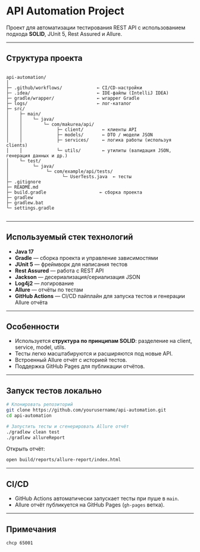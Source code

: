 # API Automation Project

Проект для автоматизации тестирования REST API с использованием подхода **SOLID**, JUnit 5, Rest Assured и Allure.

---

## Структура проекта

```

api-automation/  
│  
├─ .github/workflows/             ← CI/CD-настройки  
├─ .idea/                         ← IDE-файлы (IntelliJ IDEA)  
├─ gradle/wrapper/                ← wrapper Gradle  
├─ logs/                          ← лог-каталог  
├─ src/  
│    ├─ main/  
│    │    └─ java/  
│    │        └─ com/makurea/api/  
│    │             ├─ client/       ← клиенты API  
│    │             ├─ models/       ← DTO / модели JSON  
│    │             ├─ services/     ← логика работы (используя clients)  
│    │             └─ utils/        ← утилиты (валидация JSON, генерация данных и др.)  
│    └─ test/  
│         └─ java/  
│              └─ com/example/api/tests/  
│                    └─ UserTests.java  ← тесты  
├─ .gitignore  
├─ README.md  
├─ build.gradle                    ← сборка проекта  
├─ gradlew  
├─ gradlew.bat  
└─ settings.gradle  
  

````

---

## Используемый стек технологий

- **Java 17**
- **Gradle** — сборка проекта и управление зависимостями
- **JUnit 5** — фреймворк для написания тестов
- **Rest Assured** — работа с REST API
- **Jackson** — десериализация/сериализация JSON
- **Log4j2** — логирование
- **Allure** — отчёты по тестам
- **GitHub Actions** — CI/CD пайплайн для запуска тестов и генерации Allure отчёта

---

## Особенности

- Используется **структура по принципам SOLID**: разделение на client, service, model, utils.
- Тесты легко масштабируются и расширяются под новые API.
- Встроенный Allure отчёт с историей тестов.
- Поддержка GitHub Pages для публикации отчётов.

---

## Запуск тестов локально

```bash
# Клонировать репозиторий
git clone https://github.com/yourusername/api-automation.git
cd api-automation

# Запустить тесты и сгенерировать Allure отчёт
./gradlew clean test
./gradlew allureReport
````

Открыть отчёт:  

```bash
open build/reports/allure-report/index.html
```

---

## CI/CD

* GitHub Actions автоматически запускает тесты при пуше в `main`.
* Allure отчёт публикуется на GitHub Pages (`gh-pages` ветка).

---

## Примечания 

```bash
chcp 65001
```


